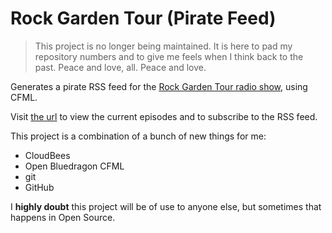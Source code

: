 Rock Garden Tour (Pirate Feed)
==============================

> This project is no longer being maintained. It is here to pad my repository numbers and to give me feels when I think back to the past. Peace and love, all. Peace and love.

Generates a pirate RSS feed for the [Rock Garden Tour radio show](http://www.sdpb.org/rockgardentour/), using CFML.

Visit [the url](http://rockgardentour.awayken.com) to view the current episodes and to subscribe to the RSS feed.

This project is a combination of a bunch of new things for me:

* CloudBees
* Open Bluedragon CFML
* git
* GitHub

I **highly doubt** this project will be of use to anyone else, but sometimes that happens in Open Source.
